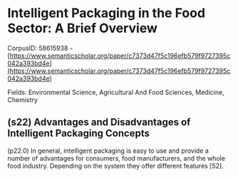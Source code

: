 # Intelligent Packaging in the Food Sector: A Brief Overview

CorpusID: 58615938 - [https://www.semanticscholar.org/paper/c7373d47f5c196efb579f9727395c042a393bd4e](https://www.semanticscholar.org/paper/c7373d47f5c196efb579f9727395c042a393bd4e)

Fields: Environmental Science, Agricultural And Food Sciences, Medicine, Chemistry

## (s22) Advantages and Disadvantages of Intelligent Packaging Concepts
(p22.0) In general, intelligent packaging is easy to use and provide a number of advantages for consumers, food manufacturers, and the whole food industry. Depending on the system they offer different features [52].
